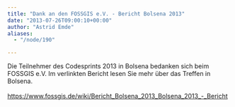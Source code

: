 ```yaml
---
title: "Dank an den FOSSGIS e.V. - Bericht Bolsena 2013"
date: "2013-07-26T09:00:10+00:00"
author: "Astrid Emde"
aliases:
  - "/node/190"

---
```


<p>Die Teilnehmer des Codesprints 2013 in Bolsena bedanken sich beim FOSSGIS e.V. Im verlinkten Bericht lesen Sie mehr über das Treffen in Bolsena.<a href="https://www.fossgis.de/wiki/Bericht_Bolsena_2013_Bolsena_2013_-_Bericht"><br />
	<br />
	https://www.fossgis.de/wiki/Bericht_Bolsena_2013_Bolsena_2013_-_Bericht</a></p>
